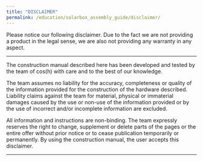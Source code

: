 ```yaml
---
title: "DISCLAIMER"
permalink: /education/solarbox_assembly_guide/disclaimer/
---
```


Please notice our following disclaimer. Due to the fact we are not providing a product in the legal sense, we are also not providing any warranty in any aspect.

----------------------
The construction manual described here has been developed and tested by the team of cos(h) with care and to the best of our knowledge.

The team assumes no liability for the accuracy, completeness or quality of the information provided for the construction of the hardware described. Liability claims against the team for material, physical or immaterial damages caused by the use or non-use of the information provided or by the use of incorrect and/or incomplete information are excluded.

All information and instructions are non-binding. The team expressly reserves the right to change, supplement or delete parts of the pages or the entire offer without prior notice or to cease publication temporarily or permanently. By using the construction manual, the user accepts this disclaimer.

------------------------

